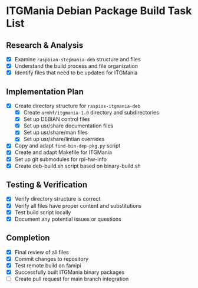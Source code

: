 # ITGMania Debian Package Build Task List

## Research & Analysis
- [x] Examine `raspbian-stepmania-deb` structure and files
- [x] Understand the build process and file organization
- [x] Identify files that need to be updated for ITGMania

## Implementation Plan
- [x] Create directory structure for `raspios-itgmania-deb`
  - [x] Create `armhf/itgmania-1.0` directory and subdirectories
  - [x] Set up DEBIAN control files
  - [x] Set up usr/share documentation files
  - [x] Set up usr/share/man files
  - [x] Set up usr/share/lintian overrides
- [x] Copy and adapt `find-bin-dep-pkg.py` script
- [x] Create and adapt Makefile for ITGMania
- [x] Set up git submodules for rpi-hw-info
- [x] Create deb-build.sh script based on binary-build.sh

## Testing & Verification
- [x] Verify directory structure is correct
- [x] Verify all files have proper content and substitutions
- [x] Test build script locally
- [x] Document any potential issues or questions

## Completion
- [x] Final review of all files
- [x] Commit changes to repository
- [x] Test remote build on famipi
- [x] Successfully built ITGMania binary packages
- [ ] Create pull request for main branch integration 